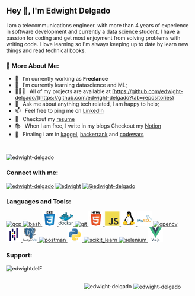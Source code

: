 ## Hey 👋, I'm Edwight Delgado




I am a telecommunications engineer. with more than 4 years of experience in software development and currently a data science student. I have a passion for coding and get most enjoyment from solving problems with writing code. I love learning so I'm always keeping up to date by learn new things and read technical books.


### 🧐 More About Me:

- 🔭 &nbsp; I’m currently working as **Freelance**
- 🌱 &nbsp; I’m currently learning datascience and ML; 
- 👨🏻‍💻 &nbsp; All of my projects are available at [https://github.com/edwight-delgado/](https://github.com/edwight-delgado?tab=repositories)
- 💬 &nbsp; Ask me about anything tech related, I am happy to help;
- 📫 &nbsp; Feel free to ping me on [LinkedIn](https://www.linkedin.com/in/edwight-delgado/)
- 📝 &nbsp; Checkout my [resume](https://drive.google.com/file/d/1fASjGxYT1NujNv2-BVBCwSRFlXIVBuql/view)
- 📚 &nbsp; When I am free, I write in my blogs  Checkout my [Notion](https://www.notion.so/Edwight-s-Science-Journal-ea81d6269d87496585a7cc33f253e71c)
- 🤝 &nbsp; Finaling i am in [kaggel](https://www.kaggle.com/edwight), [hackerrank](https://www.hackerrank.com/edwightdelgado) and [codewars](https://www.codewars.com/users/edwight-delgado) 

<br>

<p align="left"> <img src="https://komarev.com/ghpvc/?username=edwight-delgado&label=Profile%20views&color=0e75b6&style=flat" alt="edwight-delgado" /> </p>

<h3 align="left">Connect with me:</h3>
<p align="left">
<a href="https://linkedin.com/in/edwight-delgado" target="blank"><img align="center" src="https://raw.githubusercontent.com/rahuldkjain/github-profile-readme-generator/master/src/images/icons/Social/linked-in-alt.svg" alt="edwight-delgado" height="30" width="40" /></a>
<a href="https://kaggle.com/edwight" target="blank"><img align="center" src="https://raw.githubusercontent.com/rahuldkjain/github-profile-readme-generator/master/src/images/icons/Social/kaggle.svg" alt="edwight" height="30" width="40" /></a>
<a href="https://medium.com/@edwight-delgado" target="blank"><img align="center" src="https://raw.githubusercontent.com/rahuldkjain/github-profile-readme-generator/master/src/images/icons/Social/medium.svg" alt="@edwight-delgado" height="30" width="40" /></a>
</p>

<h3 align="left">Languages and Tools:</h3>
<p align="left"> <a href="https://cloud.google.com" target="_blank" rel="noreferrer"> <img src="https://www.vectorlogo.zone/logos/google_cloud/google_cloud-icon.svg" alt="gcp" width="40" height="40"/> </a> <a href="https://www.gnu.org/software/bash/" target="_blank" rel="noreferrer"> <img src="https://www.vectorlogo.zone/logos/gnu_bash/gnu_bash-icon.svg" alt="bash" width="40" height="40"/> </a> <a href="https://www.w3schools.com/css/" target="_blank" rel="noreferrer"> <img src="https://raw.githubusercontent.com/devicons/devicon/master/icons/css3/css3-original-wordmark.svg" alt="css3" width="40" height="40"/> </a> <a href="https://www.docker.com/" target="_blank" rel="noreferrer"> <img src="https://raw.githubusercontent.com/devicons/devicon/master/icons/docker/docker-original-wordmark.svg" alt="docker" width="40" height="40"/> </a> <a href="https://git-scm.com/" target="_blank" rel="noreferrer"> <img src="https://www.vectorlogo.zone/logos/git-scm/git-scm-icon.svg" alt="git" width="40" height="40"/> </a> <a href="https://www.w3.org/html/" target="_blank" rel="noreferrer"> <img src="https://raw.githubusercontent.com/devicons/devicon/master/icons/html5/html5-original-wordmark.svg" alt="html5" width="40" height="40"/> </a> <a href="https://developer.mozilla.org/en-US/docs/Web/JavaScript" target="_blank" rel="noreferrer"> <img src="https://raw.githubusercontent.com/devicons/devicon/master/icons/javascript/javascript-original.svg" alt="javascript" width="40" height="40"/> </a> <a href="https://www.linux.org/" target="_blank" rel="noreferrer"> <img src="https://raw.githubusercontent.com/devicons/devicon/master/icons/linux/linux-original.svg" alt="linux" width="40" height="40"/> </a> <a href="https://www.mysql.com/" target="_blank" rel="noreferrer"> <img src="https://raw.githubusercontent.com/devicons/devicon/master/icons/mysql/mysql-original-wordmark.svg" alt="mysql" width="40" height="40"/> </a> <a href="https://opencv.org/" target="_blank" rel="noreferrer"> <img src="https://www.vectorlogo.zone/logos/opencv/opencv-icon.svg" alt="opencv" width="40" height="40"/> </a> <a href="https://pandas.pydata.org/" target="_blank" rel="noreferrer"> <img src="https://raw.githubusercontent.com/devicons/devicon/2ae2a900d2f041da66e950e4d48052658d850630/icons/pandas/pandas-original.svg" alt="pandas" width="40" height="40"/> </a> <a href="https://www.postgresql.org" target="_blank" rel="noreferrer"> <img src="https://raw.githubusercontent.com/devicons/devicon/master/icons/postgresql/postgresql-original-wordmark.svg" alt="postgresql" width="40" height="40"/> </a> <a href="https://postman.com" target="_blank" rel="noreferrer"> <img src="https://www.vectorlogo.zone/logos/getpostman/getpostman-icon.svg" alt="postman" width="40" height="40"/> </a> <a href="https://www.python.org" target="_blank" rel="noreferrer"> <img src="https://raw.githubusercontent.com/devicons/devicon/master/icons/python/python-original.svg" alt="python" width="40" height="40"/> </a> <a href="https://scikit-learn.org/" target="_blank" rel="noreferrer"> <img src="https://upload.wikimedia.org/wikipedia/commons/0/05/Scikit_learn_logo_small.svg" alt="scikit_learn" width="40" height="40"/> </a> <a href="https://www.selenium.dev" target="_blank" rel="noreferrer"> <img src="https://raw.githubusercontent.com/detain/svg-logos/780f25886640cef088af994181646db2f6b1a3f8/svg/selenium-logo.svg" alt="selenium" width="40" height="40"/> </a> <a href="https://vuejs.org/" target="_blank" rel="noreferrer"> <img src="https://raw.githubusercontent.com/devicons/devicon/master/icons/vuejs/vuejs-original-wordmark.svg" alt="vuejs" width="40" height="40"/> </a> </p>

<h3 align="left">Support:</h3>
<p><a href="https://www.buymeacoffee.com/edwightdelF"> <img align="left" src="https://cdn.buymeacoffee.com/buttons/v2/default-yellow.png" height="50" width="210" alt="edwightdelF" /></a></p><br><br>

<p><img align="left" src="https://github-readme-stats.vercel.app/api/top-langs?username=edwight-delgado&show_icons=true&locale=en&layout=compact" alt="edwight-delgado" /></p>

<p>&nbsp;<img align="center" src="https://github-readme-stats.vercel.app/api?username=edwight-delgado&show_icons=true&locale=en" alt="edwight-delgado" /></p>

